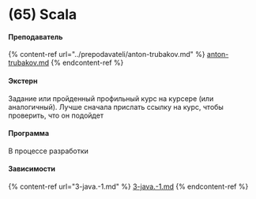 # (65) Scala

#### **Преподаватель**

{% content-ref url="../prepodavateli/anton-trubakov.md" %}
[anton-trubakov.md](../prepodavateli/anton-trubakov.md)
{% endcontent-ref %}

#### Экстерн

Задание или пройденный профильный курс на курсере (или аналогичный). Лучше сначала прислать ссылку на курс, чтобы проверить, что он подойдет

#### **Программа**&#x20;

В процессе разработки

#### Зависимости

{% content-ref url="3-java.-1.md" %}
[3-java.-1.md](3-java.-1.md)
{% endcontent-ref %}
